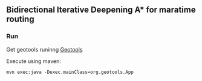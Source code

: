 ## Bidirectional Iterative Deepening A* for maratime routing

### Run

Get geotools runinng [Geotools](http://docs.geotools.org/latest/userguide/tutorial/quickstart/index.html)


Execute using maven:
~~~
mvn exec:java -Dexec.mainClass=org.geotools.App
~~~
